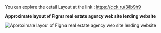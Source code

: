 You can explore the detail Layout at the link :  https://clck.ru/38b9h9

**Approximate layout of Figma real estate agency web site lending website**

![Approximate layout of Figma real estate agency web site lending website](https://github.com/SAWINBEAST/Web-Course-work-College/blob/main/%D0%90%D0%B3%D0%B5%D0%BD%D1%82%D1%81%D1%82%D0%B2%D0%BE%20%D0%9D%D0%BE%D0%B2%D0%BE%D1%81%D1%82%D1%80%D0%BE%D0%B5%D0%BA.png)
